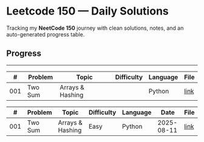 # Leetcode 150 — Daily Solutions

Tracking my **NeetCode 150** journey with clean solutions, notes, and an auto-generated progress table.

## Progress
---

| # | Problem | Topic | Difficulty | Language | File |
|---|---------|-------|------------|----------|------|
| 001 | Two Sum | Arrays & Hashing |  | Python | [link](/home/runner/work/Leetcode-150/Leetcode-150/01-arrays_hashing/LC001-two-sum.py) |

<!-- AUTOGEN:START -->

| # | Problem | Topic | Difficulty | Language | Date | File |
|---|---------|-------|------------|----------|------|------|
| 001 | Two Sum | Arrays & Hashing | Easy | Python | 2025-08-11 | [link](01-arrays_hashing/LC001-two-sum.py) |
<!-- AUTOGEN:END -->
